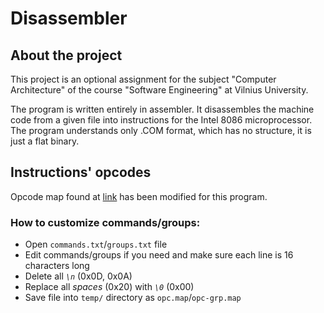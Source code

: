 # Disassembler

## About the project
This project is an optional assignment for the subject "Computer Architecture" of the course "Software Engineering" at Vilnius University.

The program is written entirely in assembler. It disassembles the machine code from a given file into instructions for the Intel 8086 microprocessor. The program understands only .COM format, which has no structure, it is just a flat binary.

## Instructions' opcodes
Opcode map found at [link](http://www.mlsite.net/8086/) has been modified for this program.

### How to customize commands/groups:
- Open `commands.txt`/`groups.txt` file
- Edit commands/groups if you need and make sure each line is 16 characters long
- Delete all _`\n`_ (0x0D, 0x0A)
- Replace all _spaces_ (0x20) with _`\0`_ (0x00)
- Save file into `temp/` directory as `opc.map`/`opc-grp.map`
